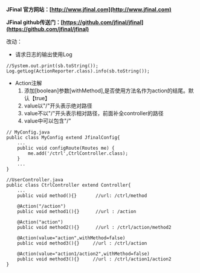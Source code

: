 **JFinal 官方网站：[http://www.jfinal.com](http://www.jfinal.com)**

**JFinal github传送门：[https://github.com/jfinal/jfinal](https://github.com/jfinal/jfinal)**

改动：
- 请求日志的输出使用Log
``` 
//System.out.print(sb.toString());
Log.getLog(ActionReporter.class).info(sb.toString());
```
- Action注解
  1. 添加[boolean]参数[withMethod],是否使用方法名作为action的结尾。默认【true】
  2. value以"/"开头表示绝对路径
  3. value不以"/"开头表示相对路径，前面补全controller的路径
  4. value中可以包含"/"

````
// MyConfig.java
public class MyConfig extend JfinalConfig{
    ...
    public void configRoute(Routes me) { 
        me.add('/ctrl',CtrlController.class);
    }
    ...
}

//UserController.java
public class CtrlController extend Controller{
    ...
    public void method(){}       //url: /ctrl/method
    
    @Action("/action")
    public void method1(){}      //url : /action
    
    @Action("action")
    public void method2(){}      //url : /ctrl/action/method2
    
    @Action(value="action",withMethod=false)
    public void method3(){}     //url : /ctrl/action
    
    @Action(value="action1/action2",withMethod=false)
    public void method3(){}     //url : /ctrl/action1/action2
}
````

